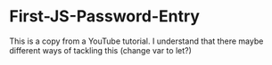 # First-JS-Password-Entry

This is a copy from a YouTube tutorial. I understand that there maybe different ways of tackling this (change var to let?)


